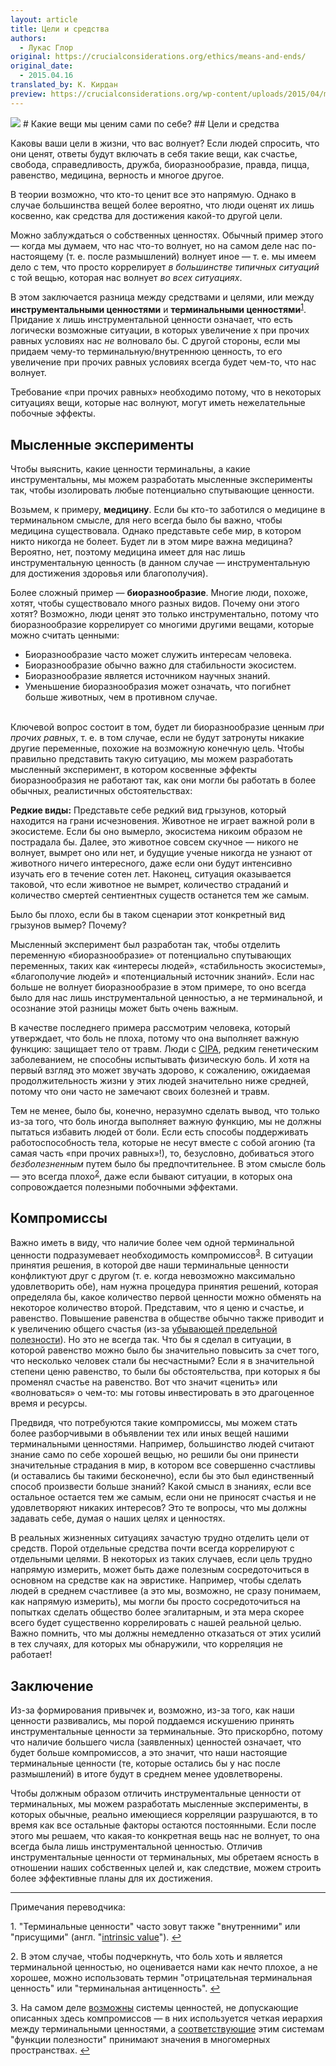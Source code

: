 ```yaml
---
layout: article
title: Цели и средства
authors:
  - Лукас Глор
original: https://crucialconsiderations.org/ethics/means-and-ends/
original_date:
  - 2015.04.16
translated_by: К. Кирдан
preview: https://crucialconsiderations.org/wp-content/uploads/2015/04/meansends3x2.jpg
---
```

<img src="https://crucialconsiderations.org/wp-content/uploads/2015/04/meansends3x2.jpg"/>
# Какие вещи мы ценим сами по себе?
## Цели и средства

Каковы ваши цели в жизни, что вас волнует? Если людей спросить, что они ценят, ответы будут включать в себя такие вещи, как счастье, свобода, справедливость, дружба, биоразнообразие, правда, пицца, равенство, медицина, верность и многое другое.

В теории возможно, что кто-то ценит все это напрямую. Однако в случае большинства вещей более вероятно, что люди оценят их лишь косвенно, как средства для достижения какой-то другой цели.

Можно заблуждаться о собственных ценностях. Обычный пример этого — когда мы думаем, что нас что-то волнует, но на самом деле нас по-настоящему (т. е. после размышлений) волнует иное — т. е. мы имеем дело с тем, что просто коррелирует _в большинстве типичных ситуаций_ с той вещью, которая нас волнует _во всех ситуациях_.

<a name="citation1"></a>
В этом заключается разница между средствами и целями, или между **инструментальными ценностями** и **терминальными ценностями**<sup><a href="#footnote1">1</a></sup>. Придание x лишь инструментальной ценности означает, что есть логически возможные ситуации, в которых увеличение x при прочих равных условиях нас _не_ волновало бы. С другой стороны, если мы придаем чему-то терминальную/внутреннюю ценность, то его увеличение при прочих равных условиях всегда будет чем-то, что нас волнует.

Требование «при прочих равных» необходимо потому, что в некоторых ситуациях вещи, которые нас волнуют, могут иметь нежелательные побочные эффекты.

## Мысленные эксперименты

Чтобы выяснить, какие ценности терминальны, а какие инструментальны, мы можем разработать мысленные эксперименты так, чтобы изолировать любые потенциально спутывающие ценности.

Возьмем, к примеру, **медицину**. Если бы кто-то заботился о медицине в терминальном смысле, для него всегда было бы важно, чтобы медицина существовала. Однако представьте себе мир, в котором никто никогда не болеет. Будет ли в этом мире важна медицина? Вероятно, нет, поэтому медицина имеет для нас лишь инструментальную ценность (в данном случае — инструментальную для достижения здоровья или благополучия).

Более сложный пример — **биоразнообразие**. Многие люди, похоже, хотят, чтобы существовало много разных видов. Почему они этого хотят? Возможно, люди ценят это только инструментально, потому что биоразнообразие коррелирует со многими другими вещами, которые можно считать ценными:

* Биоразнообразие часто может служить интересам человека.
* Биоразнообразие обычно важно для стабильности экосистем.
* Биоразнообразие является источником научных знаний.
* Уменьшение биоразнообразия может означать, что погибнет больше животных, чем в противном случае.<br><br>

Ключевой вопрос состоит в том, будет ли биоразнообразие ценным _при прочих равных_, т. е. в том случае, если не будут затронуты никакие другие переменные, похожие на возможную конечную цель. Чтобы правильно представить такую ​​ситуацию, мы можем разработать мысленный эксперимент, в котором косвенные эффекты биоразнообразия не работают так, как они могли бы работать в более обычных, реалистичных обстоятельствах:

<div class="message">
<b>Редкие виды:</b> Представьте себе редкий вид грызунов, который находится на грани исчезновения. Животное не играет важной роли в экосистеме. Если бы оно вымерло, экосистема никоим образом не пострадала бы. Далее, это животное совсем скучное — никого не волнует, вымрет оно или нет, и будущие ученые никогда не узнают от животного ничего интересного, даже если они будут интенсивно изучать его в течение сотен лет. Наконец, ситуация оказывается таковой, что если животное не вымрет, количество страданий и количество смертей сентиентных существ останется тем же самым.
</div>

Было бы плохо, если бы в таком сценарии этот конкретный вид грызунов вымер? Почему?

Мысленный эксперимент был разработан так, чтобы отделить переменную «биоразнообразие» от потенциально спутывающих переменных, таких как «интересы людей», «стабильность экосистемы», «благополучие людей» и «потенциальный источник знаний». Если нас больше не волнует биоразнообразие в этом примере, то оно всегда было для нас лишь инструментальной ценностью, а не терминальной, и осознание этой разницы может быть очень важным.

В качестве последнего примера рассмотрим человека, который утверждает, что боль не плоха, потому что она выполняет важную функцию: защищает тело от травм. Люди с [CIPA](https://ru.wikipedia.org/wiki/%D0%92%D1%80%D0%BE%D0%B6%D0%B4%D1%91%D0%BD%D0%BD%D0%B0%D1%8F_%D0%BD%D0%B5%D1%87%D1%83%D0%B2%D1%81%D1%82%D0%B2%D0%B8%D1%82%D0%B5%D0%BB%D1%8C%D0%BD%D0%BE%D1%81%D1%82%D1%8C_%D0%BA_%D0%B1%D0%BE%D0%BB%D0%B8_%D1%81_%D0%B0%D0%BD%D0%B3%D0%B8%D0%B4%D1%80%D0%BE%D0%B7%D0%BE%D0%BC), редким генетическим заболеванием, не способны испытывать физическую боль. И хотя на первый взгляд это может звучать здорово, к сожалению, ожидаемая продолжительность жизни у этих людей значительно ниже средней, потому что они часто не замечают своих болезней и травм.

<a name="citation2"></a>
Тем не менее, было бы, конечно, неразумно сделать вывод, что только из-за того, что боль иногда выполняет важную функцию, мы не должны пытаться избавить людей от боли. Если есть способы поддерживать работоспособность тела, которые не несут вместе с собой агонию (та самая часть «при прочих равных»!), то, безусловно, добиваться этого _безболезненным_ путем было бы предпочтительнее. В этом смысле боль — это всегда плохо<sup><a href="#footnote2">2</a></sup>, даже если бывают ситуации, в которых она сопровождается полезными побочными эффектами.

## Компромиссы

<a name="citation3"></a>
Важно иметь в виду, что наличие более чем одной терминальной ценности подразумевает необходимость компромиссов<sup><a href="#footnote3">3</a></sup>. В ситуации принятия решения, в которой две наши терминальные ценности конфликтуют друг с другом (т. е. когда невозможно максимально удовлетворить обе), нам нужна процедура принятия решений, которая определяла бы, какое количество первой ценности можно обменять на некоторое количество второй. Представим, что я ценю и счастье, и равенство. Повышение равенства в обществе обычно также приводит и к увеличению общего счастья (из-за [убывающей предельной полезности](https://ru.wikipedia.org/wiki/%D0%9F%D1%80%D0%B5%D0%B4%D0%B5%D0%BB%D1%8C%D0%BD%D0%B0%D1%8F_%D0%BF%D0%BE%D0%BB%D0%B5%D0%B7%D0%BD%D0%BE%D1%81%D1%82%D1%8C)). Но это не всегда так. Что бы я сделал в ситуации, в которой равенство можно было бы значительно повысить за счет того, что несколько человек стали бы несчастными? Если я в значительной степени ценю равенство, то были бы обстоятельства, при которых я бы променял счастье на равенство. Вот что значит «ценить» или «волноваться» о чем-то: мы готовы инвестировать в это драгоценное время и ресурсы.

Предвидя, что потребуются такие компромиссы, мы можем стать более разборчивыми в объявлении тех или иных вещей нашими терминальными ценностями. Например, большинство людей считают знание само по себе хорошей вещью, но решили бы они принести значительные страдания в мир, в котором все совершенно счастливы (и оставались бы такими бесконечно), если бы это был единственный способ произвести больше знаний? Какой смысл в знаниях, если все остальное остается тем же самым, если они не приносят счастья и не удовлетворяют никаких интересов? Это те вопросы, что мы должны задавать себе, думая о наших целях и ценностях.

В реальных жизненных ситуациях зачастую трудно отделить цели от средств. Порой отдельные средства почти всегда коррелируют с отдельными целями. В некоторых из таких случаев, если цель трудно напрямую измерить, может быть даже полезным сосредоточиться в основном на средстве как на эвристике. Например, чтобы сделать людей в среднем счастливее (а это мы, возможно, не сразу понимаем, как напрямую измерить), мы могли бы просто сосредоточиться на попытках сделать общество более эгалитарным, и эта мера скорее всего будет существенно коррелировать с нашей реальной целью. Важно помнить, что мы должны немедленно отказаться от этих усилий в тех случаях, для которых мы обнаружили, что корреляция не работает!

## Заключение

Из-за формирования привычек и, возможно, из-за того, как наши ценности развивались, мы порой поддаемся искушению принять инструментальные ценности за терминальные. Это прискорбно, потому что наличие большего числа (заявленных) ценностей означает, что будет больше компромиссов, а это значит, что наши настоящие терминальные ценности (те, которые остались бы у нас после размышлений) в итоге будут в среднем менее удовлетворены.

Чтобы должным образом отличить инструментальные ценности от терминальных, мы можем разработать мысленные эксперименты, в которых обычные, реально имеющиеся корреляции разрушаются, в то время как все остальные факторы остаются постоянными. Если после этого мы решаем, что какая-то конкретная вещь нас не волнует, то она всегда была лишь инструментальной ценностью. Отличив инструментальные ценности от терминальных, мы обретаем ясность в отношении наших собственных целей и, как следствие, можем строить более эффективные планы для их достижения.

---

Примечания переводчика:

<a name="footnote1"></a>1. "Терминальные ценности" часто зовут также "внутренними" или "присущими" (англ. "[intrinsic value](https://en.wikipedia.org/wiki/Intrinsic_value_(ethics))"). <a href="#citation1">↩︎</a>

<a name="footnote2"></a>2. В этом случае, чтобы подчеркнуть, что боль хоть и является терминальной ценностью, но оценивается нами как нечто плохое, а не хорошее, можно использовать термин "отрицательная терминальная ценность" или "терминальная антиценность". <a href="#citation2">↩︎</a>

<a name="footnote3"></a>3. На самом деле [возможны](https://www.simonknutsson.com/value-lexicality) системы ценностей, не допускающие описанных здесь компромиссов — в них используется четкая иерархия между терминальными ценностями, а [соответствующие](https://casparoesterheld.com/2016/08/08/lexicographic-utility-functions/) этим системам "функции полезности" принимают значения в многомерных пространствах. <a href="#citation3">↩︎</a>
